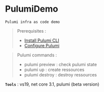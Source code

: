 # PulumiDemo
```
Pulumi infra as code demo
```

> Prerequisites :
> - [Install Pulumi CLI](https://www.pulumi.com/docs/get-started/install/)
> - [Configure Pulumi](https://www.pulumi.com/docs/intro/cloud-providers/azure/setup/)

> Pulumi commands :
> - pulumi preview : check pulumi state
> - pulumi up : create ressources
> - pulumi destroy : destroy ressources

**`Tools`** : vs19, net core 3.1, pulumi (beta version)